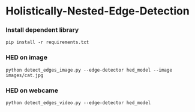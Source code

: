 # Holistically-Nested-Edge-Detection

### Install dependent library
    pip install -r requirements.txt

### HED on image
    python detect_edges_image.py --edge-detector hed_model --image images/cat.jpg

### HED on webcame
    python detect_edges_video.py --edge-detector hed_model
